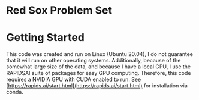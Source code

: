 # Red Sox Problem Set

# Getting Started
This code was created and run on Linux (Ubuntu 20.04), I do not guarantee that it will run on other operating systems. Additionally, because of the somewhat large size of the data, and because I have a local GPU, I use the RAPIDSAI suite of packages for easy GPU computing. Therefore, this code requires a NVIDIA GPU with CUDA enabled to run. See [https://rapids.ai/start.html](https://rapids.ai/start.html) for installation via conda.